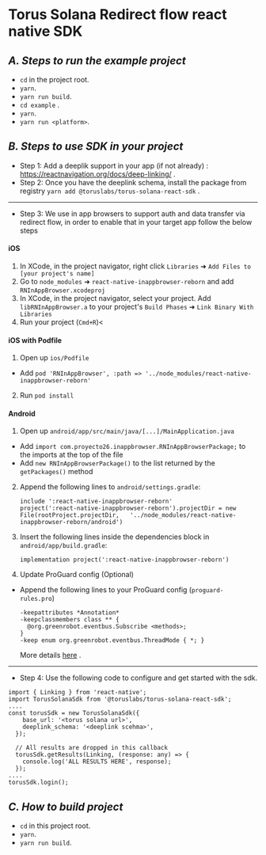 # Torus Solana Redirect flow react native SDK
## _A. Steps to run the example project_
- ```cd``` in the project root.
- ```yarn```.
- ```yarn run build```.
- ```cd example``` .
- ```yarn```.
- ```yarn run <platform>```.

## _B. Steps to use SDK in your project_
- Step 1: Add a deeplik support in your app (if not already) : https://reactnavigation.org/docs/deep-linking/ .
- Step 2: Once you have the deeplink schema, install the package from registry ``` yarn add @toruslabs/torus-solana-react-sdk ``` .
_______
- Step 3: We use in app browsers to support auth and data transfer via redirect flow, in order to enable that in your target app follow the below steps


#### iOS

1. In XCode, in the project navigator, right click `Libraries` ➜ `Add Files to [your project's name]`
2. Go to `node_modules` ➜ `react-native-inappbrowser-reborn` and add `RNInAppBrowser.xcodeproj`
3. In XCode, in the project navigator, select your project. Add `libRNInAppBrowser.a` to your project's `Build Phases` ➜ `Link Binary With Libraries`
4. Run your project (`Cmd+R`)<

#### iOS with Podfile
1. Open up `ios/Podfile`
- Add `pod 'RNInAppBrowser', :path => '../node_modules/react-native-inappbrowser-reborn'`
2. Run `pod install`

#### Android

1. Open up `android/app/src/main/java/[...]/MainApplication.java`
- Add `import com.proyecto26.inappbrowser.RNInAppBrowserPackage;` to the imports at the top of the file
- Add `new RNInAppBrowserPackage()` to the list returned by the `getPackages()` method
2. Append the following lines to `android/settings.gradle`:
   ```
   include ':react-native-inappbrowser-reborn'
   project(':react-native-inappbrowser-reborn').projectDir = new File(rootProject.projectDir, 	'../node_modules/react-native-inappbrowser-reborn/android')
   ```
3. Insert the following lines inside the dependencies block in `android/app/build.gradle`:
   ```
   implementation project(':react-native-inappbrowser-reborn')
   ```
4. Update ProGuard config (Optional)
- Append the following lines to your ProGuard config (`proguard-rules.pro`)
  ```
  -keepattributes *Annotation*
  -keepclassmembers class ** {
    @org.greenrobot.eventbus.Subscribe <methods>;
  }
  -keep enum org.greenrobot.eventbus.ThreadMode { *; }
  ```
  More details [here](https://github.com/proyecto26/react-native-inappbrowser#getting-started) .
____
- Step 4: Use the following code to configure and get started with the sdk.
```
import { Linking } from 'react-native';
import TorusSolanaSdk from '@toruslabs/torus-solana-react-sdk';
....
const torusSdk = new TorusSolanaSdk({
    base_url: '<torus solana url>',
    deeplink_schema: '<deeplink scehma>',
  });

  // All results are dropped in this callback
  torusSdk.getResults(Linking, (response: any) => {
    console.log('ALL RESULTS HERE', response);
  });
....
torusSdk.login();
```
## _C. How to build project_
- ```cd``` in this project root.
- ```yarn```.
- ```yarn run build```.
